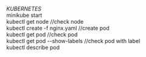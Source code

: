*KUBERNETES* <br>
minikube start <br>
kubectl get node //check node <br>
kubectl create -f nginx.yaml //create pod <br>
kubectl get pod //check pod <br>
kubectl get pod --show-labels //check pod with label <br>
kubectl describe pod <br>
